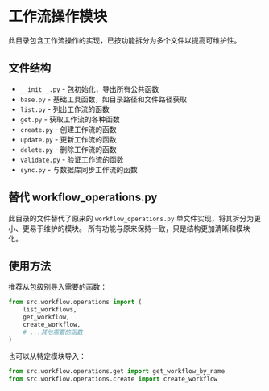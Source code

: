 # 工作流操作模块

此目录包含工作流操作的实现，已按功能拆分为多个文件以提高可维护性。

## 文件结构

- `__init__.py` - 包初始化，导出所有公共函数
- `base.py` - 基础工具函数，如目录路径和文件路径获取
- `list.py` - 列出工作流的函数
- `get.py` - 获取工作流的各种函数
- `create.py` - 创建工作流的函数
- `update.py` - 更新工作流的函数
- `delete.py` - 删除工作流的函数
- `validate.py` - 验证工作流的函数
- `sync.py` - 与数据库同步工作流的函数

## 替代 workflow_operations.py

此目录的文件替代了原来的 `workflow_operations.py` 单文件实现，将其拆分为更小、更易于维护的模块。
所有功能与原来保持一致，只是结构更加清晰和模块化。

## 使用方法

推荐从包级别导入需要的函数：

```python
from src.workflow.operations import (
    list_workflows,
    get_workflow,
    create_workflow,
    # ...其他需要的函数
)
```

也可以从特定模块导入：

```python
from src.workflow.operations.get import get_workflow_by_name
from src.workflow.operations.create import create_workflow
```
